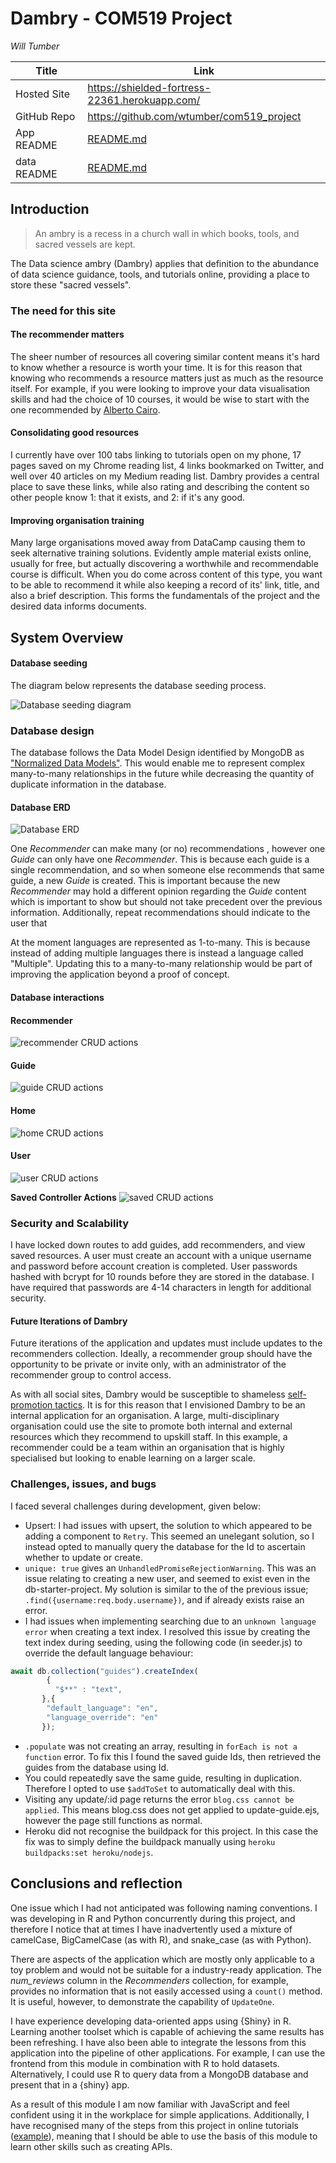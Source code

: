 
Dambry - COM519 Project 
===
_Will Tumber_

Title| Link
-----|-----
Hosted Site | https://shielded-fortress-22361.herokuapp.com/ 
GitHub Repo | https://github.com/wtumber/com519_project 
App README  | [README.md](README.md)
data README | [README.md](/project_code/create_initial_data/README.md)

 
## Introduction
> An ambry is a recess in a church wall in which books, tools, and sacred vessels are kept. 

The Data science ambry (Dambry) applies that definition to the abundance of data science guidance, tools, and tutorials online, providing a place to store these "sacred vessels".

### The need for this site
#### The recommender matters
The sheer number of resources all covering similar content means it's hard to know whether a resource is worth your time. It is for this reason that knowing who recommends a resource matters just as much as the resource itself. For example, if you were looking to improve your data visualisation skills and had the choice of 10 courses, it would be wise to start with the one recommended by [Alberto Cairo](https://com.miami.edu/profile/alberto-cairo/).

#### Consolidating good resources
I currently have over 100 tabs linking to tutorials open on my phone, 17 pages saved on my Chrome reading list, 4 links bookmarked on Twitter, and well over 40 articles on my Medium reading list. Dambry provides a central place to save these links, while also rating and describing the content so other people know 1: that it exists, and 2: if it's any good.

#### Improving organisation training
Many large organisations moved away from DataCamp causing them to seek alternative training solutions. Evidently ample material exists online, usually for free, but actually discovering a worthwhile and recommendable course is difficult. When you do come across content of this type, you want to be able to recommend it while also keeping a record of its' link, title, and also a brief description. This forms the fundamentals of the project and the desired data informs documents.
## System Overview
#### **Database seeding**

The diagram below represents the database seeding process.

![Database seeding diagram](/project_code/img/public/database_seeding.png)

### Database design
The database follows the Data Model Design identified by MongoDB as ["Normalized Data Models"](https://docs.mongodb.com/manual/core/data-model-design/). This would enable me to represent complex many-to-many relationships in the future while decreasing the quantity of duplicate information in the database.

#### **Database ERD**
![Database ERD](/project_code/img/public/database_erd.png)

One _Recommender_ can make many (or no) recommendations , however one _Guide_ can only have one _Recommender_. This is because each guide is a single recommendation, and so when someone else recommends that same guide, a new _Guide_ is created. This is important because the new _Recommender_ may hold a different opinion regarding the _Guide_ content which is important to show but should not take precedent over the previous information. Additionally, repeat recommendations should indicate to the user that 

At the moment languages are represented as 1-to-many. This is because instead of adding multiple languages there is instead a language called "Multiple". Updating this to a many-to-many relationship would be part of improving the application beyond a proof of concept.

#### **Database interactions**

#### Recommender
![recommender CRUD actions](/project_code/img/public/recommender_collection_actions.png)

#### Guide
![guide CRUD actions](/project_code/img/public/guide_collection_actions.png)

#### Home
![home CRUD actions](/project_code/img/public/home_controller_actions.png)

#### User
![user CRUD actions](/project_code/img/public/user_collection_actions.png)
  
__Saved Controller Actions__
![saved CRUD actions](/project_code/img/public/saved_controller_actions.png)

### Security and Scalability
I have locked down routes to add guides, add recommenders, and view saved resources.
A user must create an account with a unique username and password before account creation is completed.
User passwords hashed with bcrypt for 10 rounds before they are stored in the database. I have required that passwords are 4-14 characters in length for additional security.

#### **Future Iterations of Dambry**
Future iterations of the application and updates must include updates to the recommenders collection. Ideally, a recommender group should have the opportunity to be private or invite only, with an administrator of the recommender group to control access.

As with all social sites, Dambry would be susceptible to shameless [self-promotion tactics](https://kenji.ai/). It is for this reason that I envisioned Dambry to be an internal application for an organisation. A large, multi-disciplinary organisation could use the site to promote both internal and external resources which they recommend to upskill staff. In this example, a recommender could be a team within an organisation that is highly specialised but looking to enable learning on a larger scale.

### Challenges, issues, and bugs
I faced several challenges during development, given below: 
* Upsert: I had issues with upsert, the solution to which appeared to be adding a component to `Retry`. This seemed an unelegant solution, so I instead opted to manually query the database for the Id to ascertain whether to update or create.
* `unique: true` gives an `UnhandledPromiseRejectionWarning`. This was an issue relating to creating a new user, and seemed to exist even in the db-starter-project. My solution is similar to the of the previous issue; `.find({username:req.body.username})`, and if already exists raise an error.
* I had issues when implementing searching due to an `unknown language error` when creating a text index. I resolved this issue by creating the text index during seeding, using the following code (in seeder.js) to override the default language behaviour:
```js
await db.collection("guides").createIndex(
        { 
          "$**" : "text",
       },{
        "default_language": "en",
        "language_override": "en"
       });
```
* `.populate` was not creating an array, resulting in `forEach is not a function` error. To fix this I found the saved guide Ids, then retrieved the guides from the database using Id.
* You could repeatedly save the same guide, resulting in duplication. Therefore I opted to use `$addToSet` to automatically deal with this.
* Visiting any update/:id page returns the error `blog.css cannot be applied`. This means blog.css does not get applied to update-guide.ejs, however the page still functions as normal.
* Heroku did not recognise the buildpack for this project. In this case the fix was to simply define the buildpack manually using `heroku buildpacks:set heroku/nodejs`.


## Conclusions and reflection
One issue which I had not anticipated was following naming conventions. I was developing in R and Python concurrently during this project, and therefore I notice that at times I have inadvertently used a mixture of camelCase, BigCamelCase (as with R), and snake_case (as with Python).

There are aspects of the application which are mostly only applicable to a toy problem and would not be suitable for a industry-ready application. The *num_reviews* column in the _Recommenders_ collection, for example, provides no information that is not easily accessed using a `count()` method. It is useful, however, to demonstrate the capability of `UpdateOne`. 

I have experience developing data-oriented apps using {Shiny} in R. Learning another toolset which is capable of achieving the same results has been refreshing. I have also been able to integrate the lessons from this application into the pipeline of other applications. For example, I can use the frontend from this module in combination with R to hold datasets. Alternatively, I could use R to query data from a MongoDB database and present that in a {shiny} app.

As a result of this module I am now familiar with JavaScript and feel confident using it in the workplace for simple applications. Additionally, I have recognised many of the steps from this project in  online tutorials ([example](https://www.youtube.com/watch?v=GK4Pl-GmPHk)), meaning that I should be able to use the basis of this module to learn other skills such as creating APIs.